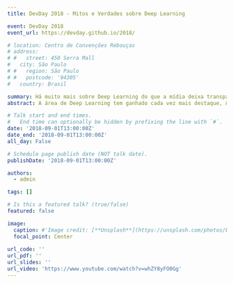 ```yaml
---
title: DevDay 2018 - Mitos e Verdades sobre Deep Learning

event: DevDay 2018
event_url: https://devday.github.io/2018/

# location: Centro de Convenções Rebouças
# address:
# #   street: 450 Serra Mall
#   city: São Paulo
# #   region: São Paulo
# #   postcode: '94305'
#   country: Brasil

summary: Há muito mais sobre Deep Learning do que a mídia deixa transparecer.
abstract: A área de Deep Learning tem ganhado cada vez mais destaque, não só na academia mas também na mídia. Por se tratar de um conjunto de técnicas muito poderosas e podendo ser aplicado em problemas de diferentes naturezas, passou a ser considerada a "bala de prata" da Inteligência Artificial, a solução para todos os problemas. Porém, há muito mais sobre Deep Learning do que a mídia deixa transparecer, e muitos mitos já fortemente estabelecidos. Deep Learning trouxe para a área da Inteligência Artificial o potencial de revolucionar o mundo como conhecemos, mas talvez não da forma que as pessoas esperam.

# Talk start and end times.
#   End time can optionally be hidden by prefixing the line with `#`.
date: '2018-09-01T13:00:00Z'
date_end: '2018-09-01T13:00:00Z'
all_day: False

# Schedule page publish date (NOT talk date).
publishDate: '2018-09-01T13:00:00Z'

authors:
  - admin

tags: []

# Is this a featured talk? (true/false)
featured: false

image:
  caption: #'Image credit: [**Unsplash**](https://unsplash.com/photos/bzdhc5b3Bxs)'
  focal_point: Center
   
url_code: ''
url_pdf: ''
url_slides: ''
url_video: 'https://www.youtube.com/watch?v=whZY8yFO0Gg'
---
```

